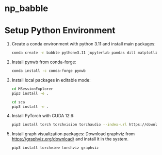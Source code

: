 # np_babble

# Setup Python Environment

1. Create a conda environment with python 3.11 and install main packages:
    ```bash
    conda create -n babble python=3.11 jupyterlab pandas dill matplotlib
    ```
2. Install pynwb from conda-forge:
    ```bash 
    conda install -c conda-forge pynwb
    ```
3. Install local packages in editable mode:
    ```bash
    cd MSessionExplorer
    pip3 install -e .

    cd sca
    pip3 install -e .
    ```
4. Install PyTorch with CUDA 12.6:
    ```bash
    pip3 install torch torchvision torchaudio --index-url https://download.pytorch.org/whl/cu126
    ```
5. Install graph visualization packages:
    Download graphviz from https://graphviz.org/download/
    and install it in the system.
    ```bash
    pip3 install torchview torchviz graphviz
    ```

